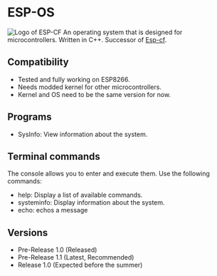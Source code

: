 # ESP-OS
![Logo of ESP-CF](https://github.com/Pepe-57/esp-os/blob/main/esp-os_logo.jpeg)
An operating system that is designed for microcontrollers. Written in C++. Successor of [Esp-cf](https://github.com/Pepe-57/esp-cf).
## Compatibility
- Tested and fully working on ESP8266.
- Needs modded kernel for other microcontrollers.
- Kernel and OS need to be the same version for now.
## Programs
- SysInfo: View information about the system.
## Terminal commands
The console allows you to enter and execute them. Use the following commands:
- help: Display a list of available commands.
- systeminfo: Display information about the system.
- echo: echos a message
## Versions
- Pre-Release 1.0 (Released)
- Pre-Release 1.1 (Latest, Recommended)
- Release 1.0 (Expected before the summer)
